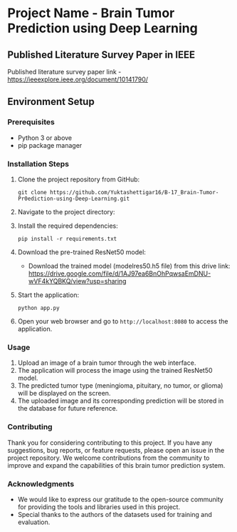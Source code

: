 # Project Name - Brain Tumor Prediction using Deep Learning

## Published Literature Survey Paper in IEEE
Published literature survey paper link -https://ieeexplore.ieee.org/document/10141790/

## Environment Setup

### Prerequisites
- Python 3 or above
- pip package manager

### Installation Steps

1. Clone the project repository from GitHub:
   ```
   git clone https://github.com/Yuktashettigar16/B-17_Brain-Tumor-Pr0ediction-using-Deep-Learning.git
   ```

2. Navigate to the project directory:
  

3. Install the required dependencies:
   ```
   pip install -r requirements.txt
   ```

4. Download the pre-trained ResNet50 model:
   - Download the trained model (modelres50.h5 file) from this drive link: https://drive.google.com/file/d/1AJ97ea6BnOhPqwsaEmDNU-wVF4kYQBKQ/view?usp=sharing

5. Start the application:
   ```
   python app.py
   ```

6. Open your web browser and go to `http://localhost:8080` to access the application.


### Usage

1. Upload an image of a brain tumor through the web interface.
2. The application will process the image using the trained ResNet50 model.
3. The predicted tumor type (meningioma, pituitary, no tumor, or glioma) will be displayed on the screen.
4. The uploaded image and its corresponding prediction will be stored in the database for future reference.

### Contributing

Thank you for considering contributing to this project. If you have any suggestions, bug reports, or feature requests, please open an issue in the project repository. We welcome contributions from the community to improve and expand the capabilities of this brain tumor prediction system.


### Acknowledgments

- We would like to express our gratitude to the open-source community for providing the tools and libraries used in this project.
- Special thanks to the authors of the datasets used for training and evaluation.
